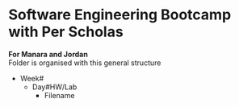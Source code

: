 # Software Engineering Bootcamp with Per Scholas

**For Manara and Jordan**  
Folder is organised with this general structure
- Week#  
    - Day#HW/Lab  
        - Filename  



